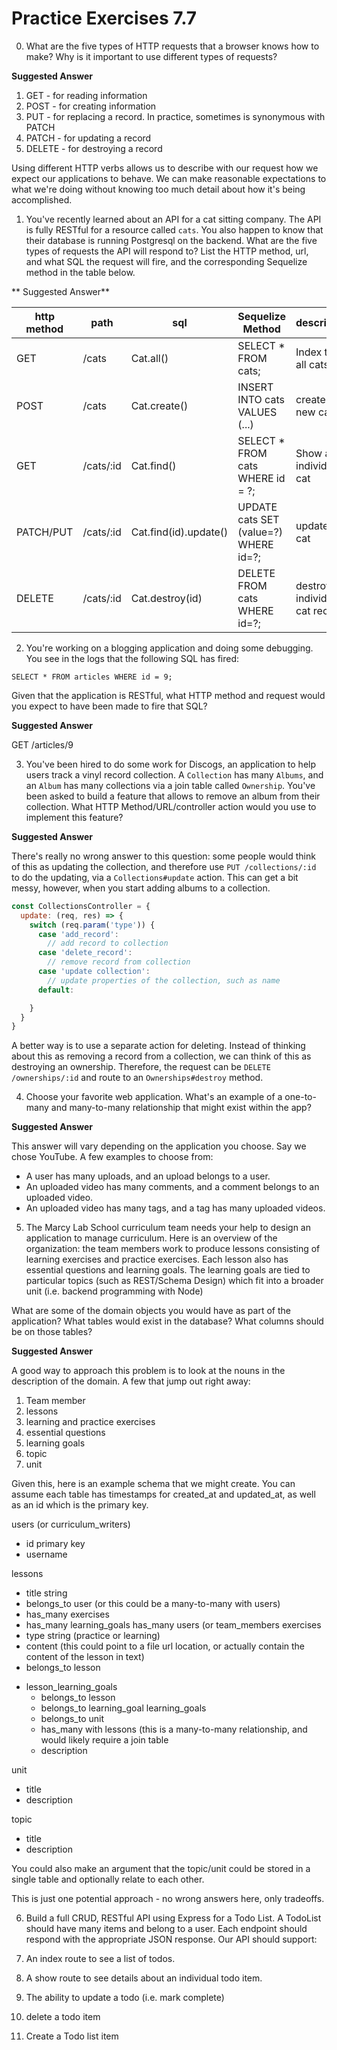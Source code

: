 # Practice Exercises 7.7

0. What are the five types of HTTP requests that a browser knows how to make? Why is it important to use different types of requests?

**Suggested Answer**

1. GET - for reading information
2. POST - for creating information
3. PUT - for replacing a record. In practice, sometimes is synonymous with PATCH
4. PATCH - for updating a record
5. DELETE - for destroying a record

Using different HTTP verbs allows us to describe with our request how we expect our applications to behave. We can make reasonable expectations to what we're doing without knowing too much detail about how it's being accomplished.

1. You've recently learned about an API for a cat sitting company. The API is fully RESTful for a resource called `cats`. You also happen to know that their database is running Postgresql on the backend. What are the five types of requests the API will respond to? List the HTTP method, url, and what SQL the request will fire, and the corresponding Sequelize method in the table below.

** Suggested Answer**

| http method  |  path |  sql |  Sequelize Method | description
|---|---|---|---|---|
|  GET |  /cats | Cat.all() |SELECT * FROM cats;| Index to list all cats |
|  POST |  /cats | Cat.create() |INSERT INTO cats VALUES (...) | create a new cat|
|  GET   | /cats/:id| Cat.find() |SELECT * FROM cats WHERE id = ?; | Show an individual cat
| PATCH/PUT | /cats/:id | Cat.find(id).update()|UPDATE cats SET (value=?) WHERE id=?;| update a cat
| DELETE | /cats/:id |Cat.destroy(id)|DELETE FROM cats WHERE id=?; | destroy an individual cat record

2. You're working on a blogging application and doing some debugging. You see in the logs that the following SQL has fired:

```
SELECT * FROM articles WHERE id = 9;
```

Given that the application is RESTful, what HTTP method and request would you expect to have been made to fire that SQL?

**Suggested Answer**

GET /articles/9

3. You've been hired to do some work for Discogs, an application to help users track a vinyl record collection. A `Collection` has many `Albums`, and an `Album` has many collections via a join table called `Ownership`. You've been asked to build a feature that allows to remove an album from their collection. What HTTP Method/URL/controller action would you use to implement this feature?

**Suggested Answer**

There's really no wrong answer to this question: some people would think of this as updating the collection, and therefore use `PUT /collections/:id` to do the updating, via a `Collections#update` action. This can get a bit messy, however, when you start adding albums to a collection.


```js
const CollectionsController = {
  update: (req, res) => {
    switch (req.param('type')) {
      case 'add_record':
        // add record to collection
      case 'delete_record':
        // remove record from collection
      case 'update collection':
        // update properties of the collection, such as name
      default:

    }
  }
}
```

A better way is to use a separate action for deleting. Instead of thinking about this as removing a record from a collection, we can think of this as destroying an ownership. Therefore, the request can be `DELETE /ownerships/:id` and route to an `Ownerships#destroy` method.

4. Choose your favorite web application. What's an example of a one-to-many and many-to-many relationship that might exist within the app?

**Suggested Answer**

This answer will vary depending on the application you choose. Say we chose YouTube. A few examples to choose from:

+ A user has many uploads, and an upload belongs to a user.
+ An uploaded video has many comments, and a comment belongs to an uploaded video.
+ An uploaded video has many tags, and a tag has many uploaded videos.

5. The Marcy Lab School curriculum team needs your help to design an application to manage curriculum. Here is an overview of the organization: the team members work to produce lessons consisting of learning exercises and practice exercises. Each lesson also has essential questions and learning goals. The learning goals are tied to particular topics (such as REST/Schema Design) which fit into a broader unit (i.e. backend programming with Node)

What are some of the domain objects you would have as part of the application? What tables would exist in the database? What columns should be on those tables?

**Suggested Answer**

A good way to approach this problem is to look at the nouns in the description of the domain. A few that jump out right away:

1. Team member
2. lessons
3. learning and practice exercises
4. essential questions
5. learning goals
6. topic
7. unit

Given this, here is an example schema that we might create. You can assume each table has timestamps for created_at and updated_at, as well as an id which is the primary key.

users (or curriculum_writers)
  * id primary key
  * username

lessons
  * title string
  * belongs_to user (or this could be a many-to-many with users)
  * has_many exercises
  * has_many learning_goals
has_many users (or team_members
exercises
  * type string (practice or learning)
  * content (this could point to a file url location, or actually contain the content of the lesson in text)
  * belongs_to lesson
+ lesson_learning_goals
   + belongs_to lesson
   + belongs_to learning_goal
learning_goals
  * belongs_to unit
  * has_many with lessons (this is a many-to-many relationship, and would likely require a join table
  * description

unit
  * title
  * description

topic
  * title
  * description

You could also make an argument that the topic/unit could be stored in a single table and optionally relate to each other.

This is just one potential approach - no wrong answers here, only tradeoffs.

6. Build a full CRUD, RESTful API using Express for a Todo List. A TodoList should have many items and belong to a user. Each endpoint should respond with the appropriate JSON response. Our API should support:

1. An index route to see a list of todos.
2. A show route to see details about an individual todo item.
3. The ability to update a todo (i.e. mark complete)
4. delete a todo item
5. Create a Todo list item
